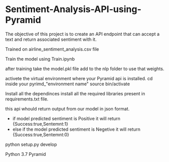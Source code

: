 # Sentiment-Analysis-API-using-Pyramid
The objective of this project is to create an API endpoint that can accept a text and return associated sentiment with it. 


Trained on airline_sentiment_analysis.csv file

Train the model using Train.ipynb

after training take the model.pkl file add to the nlp folder to use that weights.


activete the virtual environment where your Pyramid api is installed. 
cd inside your pyrimd_"environment name"
source bin/activate

Install all the dependinces
install all the required libraries present in requirements.txt file.


this api whould return output from our model in json format.
* if model predicted sentiment is Positive it will return {Success:true,Sentemnt:1}
* else if the model predicted sentiment is Negetive it will return {Success:true,Sentemnt:0}


python setup.py develop

Python 3.7
Pyramid

